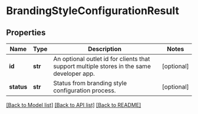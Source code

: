 # BrandingStyleConfigurationResult

## Properties
Name | Type | Description | Notes
------------ | ------------- | ------------- | -------------
**id** | **str** | An optional outlet id for clients that support multiple stores in the same developer app. | [optional] 
**status** | **str** | Status from branding style configuration process. | [optional] 

[[Back to Model list]](../README.md#documentation-for-models) [[Back to API list]](../README.md#documentation-for-api-endpoints) [[Back to README]](../README.md)


